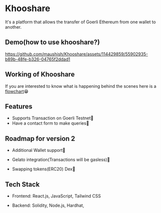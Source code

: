 
# Khooshare

It's a platform that allows the transfer of Goerli Ethereum from one wallet to another.


## Demo(how to use khooshare?)



https://github.com/maushish/Khooshare/assets/114429859/55902935-b89b-48fe-b326-04765f2ddad1



## Working of Khooshare
If you are interested to know what is happening behind the scenes here is a [flowchart](https://lucid.app/lucidchart/11f17089-e89b-439f-8fb6-9c25e898e64d/edit?viewport_loc=159%2C196%2C2560%2C1160%2C0_0&invitationId=inv_49352751-4803-459c-b2d7-aebb764d6cee)😁



## Features

- Supports Transaction on Goerli Testnet👀
- Have a contact form to make queries🤔

## Roadmap for version 2

- Additional Wallet support👀

- Gelato integration(Transactions will be gasless)🤩

- Swapping tokens(ERC20) Dex🫣




## Tech Stack
- Frontend: React.js, JavaScript, Tailwind CSS

- Backend: Solidity, Node.js, Hardhat,



